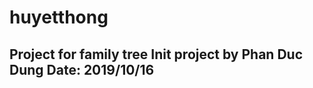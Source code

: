 # huyetthong
Project for family tree
Init project by Phan Duc Dung
Date: 2019/10/16
-----------------------------
